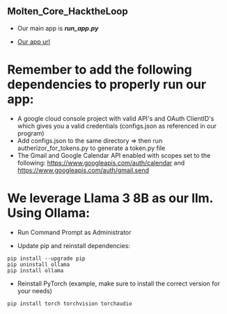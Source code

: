 ## Molten_Core_HacktheLoop

- Our main app is _**run_app.py**_

- [Our app url](https://moltencorehacktheloop-gzxkgpjrg7f7ibphws9pmx.streamlit.app/)

# Remember to add the following dependencies to properly run our app:
- A google cloud console project with valid API's and OAuth ClientID's which gives you a valid credentials (configs.json as referenced in our program)
- Add configs.json to the same directory => then run autherizor_for_tokens.py to generate a token.py file
- The Gmail and Google Calendar API enabled with scopes set to the following: https://www.googleapis.com/auth/calendar and https://www.googleapis.com/auth/gmail.send

# We leverage Llama 3 8B as our llm. Using Ollama:
- Run Command Prompt as Administrator

- Update pip and reinstall dependencies:
```
pip install --upgrade pip
pip uninstall ollama
pip install ollama
```
- Reinstall PyTorch (example, make sure to install the correct version for your needs)
```
pip install torch torchvision torchaudio
```

 
